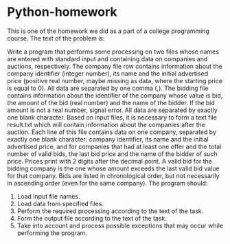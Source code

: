 # Python-homework

This is one of the homework we did as a part of a college programming course. The text of the problem is:

Write a program that performs some processing on two files whose names are entered with
standard input and containing data on companies and auctions, respectively. The company file row contains information about the company identifier (integer number), its name and the initial advertised price (positive real number, maybe missing as
data, where the starting price is equal to 0). All data are separated by one comma (,). The bidding file contains information about the identifier of the company whose
value is bid, the amount of the bid (real number) and the name of the bidder. If the bid amount is not
a real number, signal error. All data are separated by exactly one blank character. Based on input files, it is necessary to form a text file result.txt which will
contain information about the companies after the auction. Each line of this file contains
data on one company, separated by exactly one blank character: company identifier,
its name and the initial advertised price, and for companies that had at least one offer and
the total number of valid bids, the last bid price and the name of the bidder of such price. Prices
print with 2 digits after the decimal point. A valid bid for the bidding company is the one whose
amount exceeds the last valid bid value for that company. Bids are listed
in chronological order, but not necessarily in ascending order (even for the same company).
The program should:
1) Load input file names.
2) Load data from specified files.
3) Perform the required processing according to the text of the task.
4) Form the output file according to the text of the task.
5) Take into account and process possible exceptions that may occur while performing the program.
